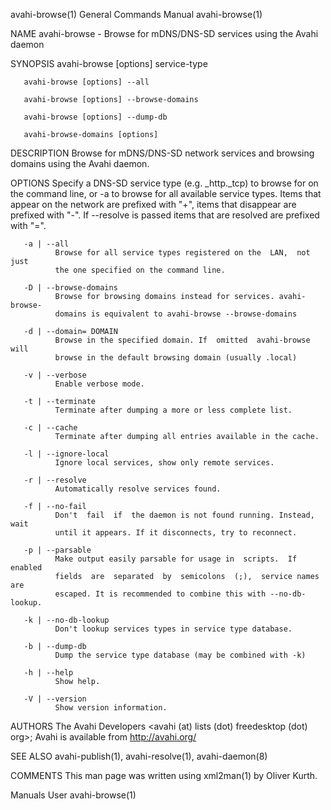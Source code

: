 avahi-browse(1)            General Commands Manual            avahi-browse(1)

NAME
       avahi-browse - Browse for mDNS/DNS-SD services using the Avahi daemon

SYNOPSIS
       avahi-browse [options] service-type

       avahi-browse [options] --all

       avahi-browse [options] --browse-domains

       avahi-browse [options] --dump-db

       avahi-browse-domains [options]

DESCRIPTION
       Browse for mDNS/DNS-SD network services and browsing domains using the
       Avahi daemon.

OPTIONS
       Specify a DNS-SD service type (e.g. _http._tcp) to browse for  on  the
       command  line,  or -a to browse for all available service types. Items
       that appear on the network are prefixed with "+", items that disappear
       are  prefixed with "-". If --resolve is passed items that are resolved
       are prefixed with "=".

       -a | --all
              Browse for all service types registered on the  LAN,  not  just
              the one specified on the command line.

       -D | --browse-domains
              Browse for browsing domains instead for services. avahi-browse-
              domains is equivalent to avahi-browse --browse-domains

       -d | --domain= DOMAIN
              Browse in the specified domain. If  omitted  avahi-browse  will
              browse in the default browsing domain (usually .local)

       -v | --verbose
              Enable verbose mode.

       -t | --terminate
              Terminate after dumping a more or less complete list.

       -c | --cache
              Terminate after dumping all entries available in the cache.

       -l | --ignore-local
              Ignore local services, show only remote services.

       -r | --resolve
              Automatically resolve services found.

       -f | --no-fail
              Don't  fail  if  the daemon is not found running. Instead, wait
              until it appears. If it disconnects, try to reconnect.

       -p | --parsable
              Make output easily parsable for usage in  scripts.  If  enabled
              fields  are  separated  by  semicolons  (;),  service names are
              escaped. It is recommended to combine this with --no-db-lookup.

       -k | --no-db-lookup
              Don't lookup services types in service type database.

       -b | --dump-db
              Dump the service type database (may be combined with -k)

       -h | --help
              Show help.

       -V | --version
              Show version information.

AUTHORS
       The Avahi Developers <avahi (at) lists (dot) freedesktop  (dot)  org>;
       Avahi is available from http://avahi.org/

SEE ALSO
       avahi-publish(1), avahi-resolve(1), avahi-daemon(8)

COMMENTS
       This man page was written using xml2man(1) by Oliver Kurth.

Manuals                              User                     avahi-browse(1)
